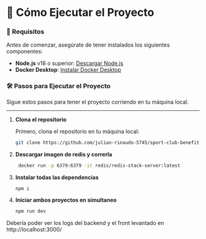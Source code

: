 # 🚀 Cómo Ejecutar el Proyecto

### 🌟 Requisitos

Antes de comenzar, asegúrate de tener instalados los siguientes componentes:

- **Node.js** v18 o superior: [Descargar Node.js](https://nodejs.org/)
- **Docker Desktop**: [Instalar Docker Desktop](https://docs.docker.com/get-started/get-docker/)

### 🛠️ Pasos para Ejecutar el Proyecto

Sigue estos pasos para tener el proyecto corriendo en tu máquina local.

---

1. **Clona el repositorio**

   Primero, clona el repositorio en tu máquina local:
   ```bash
   git clone https://github.com/julian-rinaudo-5745/sport-club-benefits-app

2. **Descargar imagen de redis y correrla**
   ```bash
    docker run -p 6379:6379 -it redis/redis-stack-server:latest

3. **Instalar todas las dependencias**
   ```bash
   npm i

4. **Iniciar ambos proyectos en simultaneo**
   ```bash
   npm run dev

Debería poder ver los logs del backend y el front levantado en http://localhost:3000/
